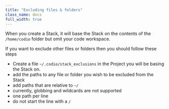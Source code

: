 ```yaml
---
title: "Excluding files & folders"
class_name: docs
full_width: true
---
```


When you create a Stack, it will base the Stack on the contents of the `/home/codio` folder but omit your code workspace.

If you want to exclude other files or folders then you should follow these steps

- Create a file `~/.codio/stack_exclusions` in the Project you will be basing the Stack on.
- add the paths to any file or folder you wish to be excluded from the Stack
- add paths that are relative to `~/`
- currently, globbing and wildcards are not supported
- one path per line
- do not start the line with a `/`

